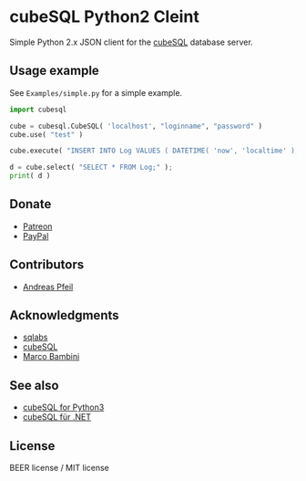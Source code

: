 # cubeSQL Python2 Cleint

Simple Python 2.x JSON client for the [cubeSQL](http://www.sqlabs.com/cubesql.php) database server.

## Usage example

See `Examples/simple.py` for a simple example.

```py
import cubesql

cube = cubesql.CubeSQL( 'localhost', "loginname", "password" )
cube.use( "test" )

cube.execute( "INSERT INTO Log VALUES ( DATETIME( 'now', 'localtime' ), '127.0.0.1' , 'request...' );" );

d = cube.select( "SELECT * FROM Log;" );
print( d )
```

## Donate

- [Patreon](https://www.patreon.com/andreas_pfeil)
- [PayPal](https://www.paypal.com/paypalme/PfeilAndreas/10.00EUR)

## Contributors

- [Andreas Pfeil](https://github.com/andreaspfeil)

## Acknowledgments

- [sqlabs](https://sqlabs.com)
- [cubeSQL](https://sqlabs.com/cubesql)
- [Marco Bambini](https://github.com/marcobambini)

## See also

- [cubeSQL for Python3](https://github.com/andreaspfeil/CubeSQL.Python3)
- [cubeSQL für .NET](https://github.com/andreaspfeil/CubeSQL.NET)

## License

BEER license / MIT license